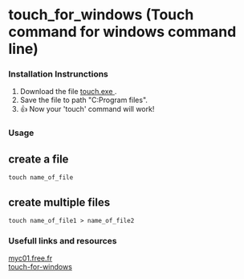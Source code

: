 # touch_for_windows  (Touch command for windows command line)

### Installation Instrunctions
1. Download the file <a href="https://github.com/leonalkalai/touch_for_windows/raw/main/touch.exe" > touch.exe <a/>.
2. Save the file to path "C:Program files".
3. :+1: Now your 'touch' command will work!

### Usage
## create a file
``` touch name_of_file ```
## create multiple files
``` touch name_of_file1 > name_of_file2 ``` 



### Usefull links and resources
<a href="http://myc01.free.fr/touch"  target="_blank">myc01.free.fr<a/><br/>
<a href="https://www.npmjs.com/package/touch-for-windows" target="_blank">touch-for-windows<a/>









